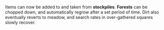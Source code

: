 Items can now be added to and taken from **stockpiles**. **Forests** can be chopped down, and automatically regrow after a set period of time. Dirt also eventually reverts to meadow, and search rates in over-gathered squares slowly recover.
